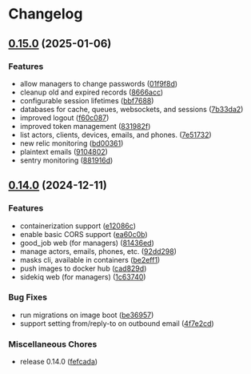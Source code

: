 # Changelog

## [0.15.0](https://github.com/geiger-to/masks/compare/v0.14.0...v0.15.0) (2025-01-06)


### Features

* allow managers to change passwords ([01f9f8d](https://github.com/geiger-to/masks/commit/01f9f8daf0f06d78e234b62efc39806991d9433d))
* cleanup old and expired records ([8666acc](https://github.com/geiger-to/masks/commit/8666acc2e0274cafeef2461a9ab27d7a5d0b884c))
* configurable session lifetimes ([bbf7688](https://github.com/geiger-to/masks/commit/bbf7688360898a18379c640f97636caec438756c))
* databases for cache, queues, websockets, and sessions ([7b33da2](https://github.com/geiger-to/masks/commit/7b33da24e9efb7f26b37a258709bc018461b5df7))
* improved logout ([f60c087](https://github.com/geiger-to/masks/commit/f60c0877891711020d73861bcfc9ef05a433d76f))
* improved token management ([831982f](https://github.com/geiger-to/masks/commit/831982f823eb55d7cd552478ac001388e7211fb8))
* list actors, clients, devices, emails, and phones. ([7e51732](https://github.com/geiger-to/masks/commit/7e5173262bfc2661beecad976b898c7bcb59c0c0))
* new relic monitoring ([bd00361](https://github.com/geiger-to/masks/commit/bd00361d68a3884e1904f5cd02bfdfe51b80a499))
* plaintext emails ([9104802](https://github.com/geiger-to/masks/commit/9104802af4ab89bc77534a5421d8bb10a47da160))
* sentry monitoring ([881916d](https://github.com/geiger-to/masks/commit/881916da5ced1fd6cd60e90b405c601c1d7b73bb))

## [0.14.0](https://github.com/geiger-to/masks/compare/masks-v0.14.0...masks/v0.14.0) (2024-12-11)


### Features

* containerization support ([e12086c](https://github.com/geiger-to/masks/commit/e12086c9d3d0c2aae24dea9799f4ecd3aea95ecc))
* enable basic CORS support ([ea60c0b](https://github.com/geiger-to/masks/commit/ea60c0b6ab39dad32d1ca6ca59a18a2844f33f4b))
* good_job web (for managers) ([81436ed](https://github.com/geiger-to/masks/commit/81436edc5e00cbcf1d0ff654195bfeb767faae69))
* manage actors, emails, phones, etc. ([92dd298](https://github.com/geiger-to/masks/commit/92dd29836c40970706c6bc2524569e138475cd7d))
* masks cli, available in containers ([be2eff1](https://github.com/geiger-to/masks/commit/be2eff18629e98654f6f80cb707230e24d92ae36))
* push images to docker hub ([cad829d](https://github.com/geiger-to/masks/commit/cad829d4f01921a96f7081e9531fdc3bff311c8a))
* sidekiq web (for managers) ([1c63740](https://github.com/geiger-to/masks/commit/1c63740f039ef658669d321625c659b8fdc6f072))


### Bug Fixes

* run migrations on image boot ([be36957](https://github.com/geiger-to/masks/commit/be369577aeb265d0066735bf46bde56e5cd75b13))
* support setting from/reply-to on outbound email ([4f7e2cd](https://github.com/geiger-to/masks/commit/4f7e2cd1aa71cea4e229189b0ce8eebea0fa8c72))


### Miscellaneous Chores

* release 0.14.0 ([fefcada](https://github.com/geiger-to/masks/commit/fefcada0a7c032f87146ceacf6cacad95a88e1ee))
